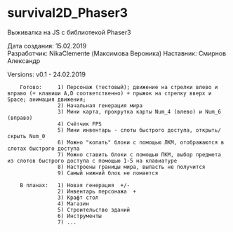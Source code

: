 # survival2D_Phaser3
Выживалка на JS с библиотекой Phaser3

Дата создания: 15.02.2019  
Разработчик: NikaClemente (Максимова Вероника)
Наставник: Смирнов Александр


Versions:
    v0.1 - 24.02.2019
        
        Готово:     1) Персонаж (тестовый); движение на стрелки влево и вправо (+ клавиши A,D соответственно) + прыжок на стрелку вверх и Space; анимация движения;
                    2) Начальная генерация мира
                    3) Мини карта, прокрутка карты Num_4 (влево) и Num_6 (вправо)
                    4) Счётчик FPS
                    5) Мини инвентарь - слоты быстрого доступа, открыть/скрыть Num_0
                    6) Можно "копать" блоки с помощью ЛКМ, отображаются в слотах быстрого доступа
                    7) Можно ставить блоки с помощью ПКМ, выбор предмета из слотов быстрого доступа с помощью 1-5 на клавиатуре
                    8) Настроены границы мира, выпасть не получится
                    9) Самый нижний блок не ломается
        
        В планах:   1) Новая генерация  +/-
                    2) Инвентарь персонажа  +
                    3) Крафт стол
                    4) Магазин
                    5) Строительство зданий
                    6) Инструменты
                    7) ...
